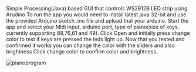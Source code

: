 Simple Processing(Java) based GUI that controls WS2912B LED strip using Arudino
To run the app you would need to install latest java 32-bit 
and use the provided Arduino sketch .ino file and upload that your arduino. 
Start the app and select your Midi input, arduino port, type of piano(size of keys, currently supporting 88,76,61 and 49). 
Click Open and initially press change color to test if keys are pressed the leds light up.
Now that you tested and confirmed it works you can change the color with the sliders and also brightness
Click change color to confirm color and brightness.


![pianoprogram](https://user-images.githubusercontent.com/62844718/206065807-4e3b4c0a-f796-4ee2-ab70-0a6842b26e2e.png)
